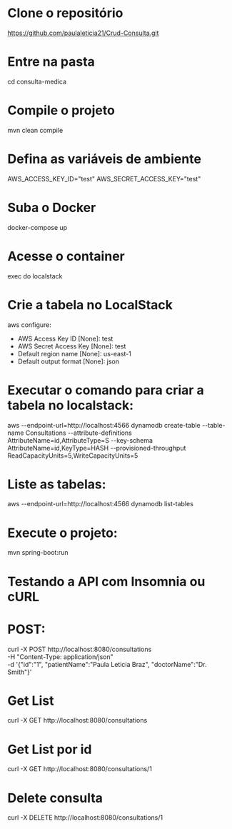 # Clone o repositório

https://github.com/paulaleticia21/Crud-Consulta.git

# Entre na pasta
cd consulta-medica

# Compile o projeto
mvn clean compile

# Defina as variáveis de ambiente 
AWS_ACCESS_KEY_ID="test"
AWS_SECRET_ACCESS_KEY="test"

# Suba o Docker
docker-compose up

# Acesse o container
exec do localstack

# Crie a tabela no LocalStack
aws configure:

- AWS Access Key ID [None]: test 
- AWS Secret Access Key [None]: test 
- Default region name [None]: us-east-1 
- Default output format [None]: json

# Executar o comando para criar a tabela no localstack:
aws --endpoint-url=http://localhost:4566 dynamodb create-table --table-name Consultations --attribute-definitions AttributeName=id,AttributeType=S --key-schema AttributeName=id,KeyType=HASH --provisioned-throughput ReadCapacityUnits=5,WriteCapacityUnits=5

# Liste as tabelas:
aws --endpoint-url=http://localhost:4566 dynamodb list-tables

# Execute o projeto:
mvn spring-boot:run

# Testando a API com Insomnia ou cURL

# POST:
curl -X POST http://localhost:8080/consultations \
-H "Content-Type: application/json" \
-d '{"id":"1", "patientName":"Paula Leticia Braz", "doctorName":"Dr. Smith"}'

# Get List
curl -X GET http://localhost:8080/consultations

# Get List por id
curl -X GET http://localhost:8080/consultations/1

# Delete consulta
curl -X DELETE http://localhost:8080/consultations/1